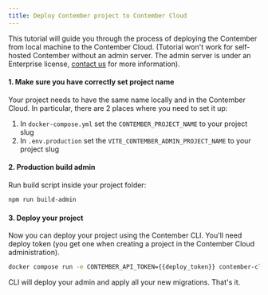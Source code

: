```yaml
---
title: Deploy Contember project to Contember Cloud
---
```


This tutorial will guide you through the process of deploying the Contember from local machine to the Contember Cloud. (Tutorial won't work for self-hosted Contember without an admin server. The admin server is under an Enterprise license, [contact us](mailto:team@contember.com) for more information).

#### 1. Make sure you have correctly set project name

Your project needs to have the same name locally and in the Contember Cloud. In particular, there are 2 places where you need to set it up:
1. In `docker-compose.yml` set the `CONTEMBER_PROJECT_NAME` to your project slug
2. In `.env.production` set the `VITE_CONTEMBER_ADMIN_PROJECT_NAME` to your project slug

#### 2. Production build admin

Run build script inside your project folder:

```bash
npm run build-admin
```

#### 3. Deploy your project

Now you can deploy your project using the Contember CLI. You'll need deploy token (you get one when creating a project in the Contember Cloud administration).

```bash
docker compose run -e CONTEMBER_API_TOKEN={{deploy_token}} contember-cli deploy {{your_project_name}} --admin {{your_project_admin_url}} --instance {{your_project_api_url}}
```

CLI will deploy your admin and apply all your new migrations. That's it.
